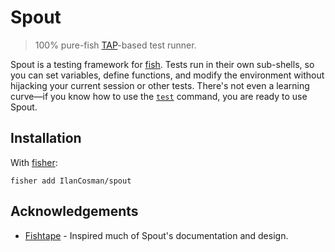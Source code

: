# Spout

> 100% pure-fish [TAP][]-based test runner.

Spout is a testing framework for [fish]. Tests run in their own sub-shells, so you can set variables, define functions, and modify the environment without hijacking your current session or other tests. There's not even a learning curve—if you know how to use the [`test`][] command, you are ready to use Spout.

## Installation

With [fisher][]:

```console
fisher add IlanCosman/spout
```

## Acknowledgements

- [Fishtape][] - Inspired much of Spout's documentation and design.

[`test`]: https://fishshell.com/docs/current/cmds/test.html
[fish]: https://fishshell.com/
[fisher]: https://github.com/jorgebucaran/fisher
[fishtape]: https://github.com/jorgebucaran/fishtape
[tap]: https://testanything.org/
